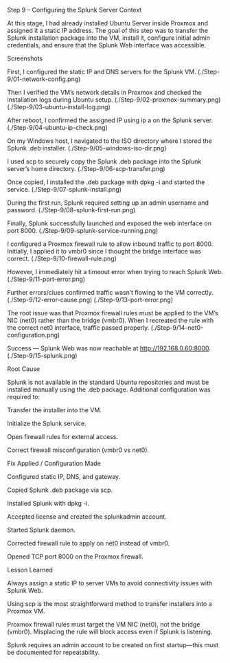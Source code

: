 Step 9 – Configuring the Splunk Server
Context

At this stage, I had already installed Ubuntu Server inside Proxmox and assigned it a static IP address. The goal of this step was to transfer the Splunk installation package into the VM, install it, configure initial admin credentials, and ensure that the Splunk Web interface was accessible.

Screenshots

First, I configured the static IP and DNS servers for the Splunk VM.
(./Step-9/01-network-config.png)


Then I verified the VM’s network details in Proxmox and checked the installation logs during Ubuntu setup.
(./Step-9/02-proxmox-summary.png)
(./Step-9/03-ubuntu-install-log.png)

After reboot, I confirmed the assigned IP using ip a on the Splunk server.
(./Step-9/04-ubuntu-ip-check.png)

On my Windows host, I navigated to the ISO directory where I stored the Splunk .deb installer.
(./Step-9/05-windows-iso-dir.png)

I used scp to securely copy the Splunk .deb package into the Splunk server’s home directory.
(./Step-9/06-scp-transfer.png)

Once copied, I installed the .deb package with dpkg -i and started the service.
(./Step-9/07-splunk-install.png)

During the first run, Splunk required setting up an admin username and password.
(./Step-9/08-splunk-first-run.png)

Finally, Splunk successfully launched and exposed the web interface on port 8000.
(./Step-9/09-splunk-service-running.png)

I configured a Proxmox firewall rule to allow inbound traffic to port 8000. Initially, I applied it to vmbr0 since I thought the bridge interface was correct.
(./Step-9/10-firewall-rule.png)

However, I immediately hit a timeout error when trying to reach Splunk Web.
(./Step-9/11-port-error.png)

Further errors/clues confirmed traffic wasn’t flowing to the VM correctly.
(./Step-9/12-error-cause.png)
(./Step-9/13-port-error.png)

The root issue was that Proxmox firewall rules must be applied to the VM’s NIC (net0) rather than the bridge (vmbr0). When I recreated the rule with the correct net0 interface, traffic passed properly.
(./Step-9/14-net0-configuration.png)

Success — Splunk Web was now reachable at http://192.168.0.60:8000.
(./Step-9/15-splunk.png)

Root Cause

Splunk is not available in the standard Ubuntu repositories and must be installed manually using the .deb package. Additional configuration was required to:

Transfer the installer into the VM.

Initialize the Splunk service.

Open firewall rules for external access.

Correct firewall misconfiguration (vmbr0 vs net0).

Fix Applied / Configuration Made

Configured static IP, DNS, and gateway.

Copied Splunk .deb package via scp.

Installed Splunk with dpkg -i.

Accepted license and created the splunkadmin account.

Started Splunk daemon.

Corrected firewall rule to apply on net0 instead of vmbr0.

Opened TCP port 8000 on the Proxmox firewall.

Lesson Learned

Always assign a static IP to server VMs to avoid connectivity issues with Splunk Web.

Using scp is the most straightforward method to transfer installers into a Proxmox VM.

Proxmox firewall rules must target the VM NIC (net0), not the bridge (vmbr0). Misplacing the rule will block access even if Splunk is listening.

Splunk requires an admin account to be created on first startup—this must be documented for repeatability.
